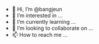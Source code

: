 - 👋 Hi, I’m @bangjeun
- 👀 I’m interested in ...
- 🌱 I’m currently learning ...
- 💞️ I’m looking to collaborate on ...
- 📫 How to reach me ...

<!---
bangjeun/bangjeun is a ✨ special ✨ repository because its `README.md` (this file) appears on your GitHub profile.
You can click the Preview link to take a look at your changes.
--->
